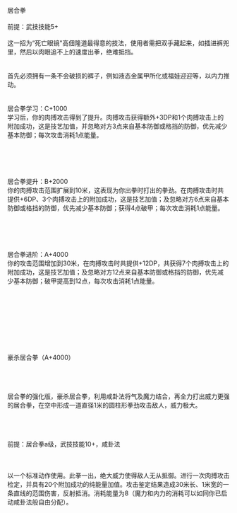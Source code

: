 <title>居合拳</title>
<meta name="GENERATOR" content="WinCHM">
<meta http-equiv="Content-Type" content="text/html; charset=gb2312">
<br>居合拳
<br>
<br>前提：武技技能5+
<br>
<br>这一招为“死亡眼镜"高佃隆道最得意的技法，使用者需把双手藏起来，如插进裤兜里，然后以肉眼追不上的速度出拳，绝难抵挡。
<br>
<br>
<br>首先必须拥有一条不会破损的裤子，例如液态金属甲所化或福娃迎迎等，以内力推动。
<br>
<br>
<br>居合拳学习：C+1000
<br>学习后，你的肉搏攻击得到了提升。肉搏攻击获得额外+3DP和1个肉搏攻击上的附加成功，这是技艺加值，并忽略对方3点来自基本防御或格挡的防御，优先减少基本防御；每次攻击消耗1点能量。
<br>
<br>
<br>
<br>
<br> 
<br>居合拳提升：B+2000
<br>你的肉搏攻击范围扩展到10米，这表现为你出拳时打出的拳劲。在肉搏攻击时共提供+6DP、3个肉搏攻击上的附加成功，这是技艺加值；及忽略对方6点来自基本防御或格挡的防御，优先减少基本防御；获得4点破甲；每次攻击消耗1点能量。
<br>
<br>
<br>
<br>
<br> 
<br>居合拳进阶：A+4000
<br>你的攻击范围增加到30米，在肉搏攻击时共提供+12DP，共获得7个肉搏攻击上的附加成功，这是技艺加值；及忽略对方12点来自基本防御或格挡的防御，优先减少基本防御；破甲提高到12点，每次攻击消耗1点能量。
<br>
<br>
<br>
<br>
<br>
<br> 
<br>
<br> 
<br>
<br>豪杀居合拳（A+4000）
<br>
<br>
<br>
<br>
<br>居合拳的强化版，豪杀居合拳，利用咸卦法将气及魔力结合，再全力打出威力更强的居合拳，在空中形成一道直径1米的圆柱形拳劲攻击敌人，威力极大。
<br>
<br>
<br>
<br>
<br>前提：居合拳a级，武技技能10+，咸卦法
<br>
<br>
<br>
<br>以一个标准动作使用。此拳一出，绝大威力使得敌人无从抵御。进行一次肉搏攻击检定，并具有20个附加成功的纯能量加值。攻击鉴定结果造成30米长、1米宽的一条直线的范围伤害，反射抵消。消耗能量为8（魔力和内力的消耗可以如同你已启动咸卦法般自由分配）。
<br>
